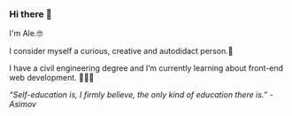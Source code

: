 ### Hi there 👋

I'm Ale.🤓

I consider myself a curious, creative and autodidact person.🔭 

I have a civil engineering degree and I’m currently learning about front-end web development. 👀👩‍💻





*“Self-education is, I firmly believe, the only kind of education there is.” 
-Asimov*
